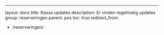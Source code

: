 ---
layout: docs
title: Kassa updates
description: Er vinden regelmatig updates 
group: reserveringen
parent: pos
toc: true
redirect_from:
  - /reserveringen/